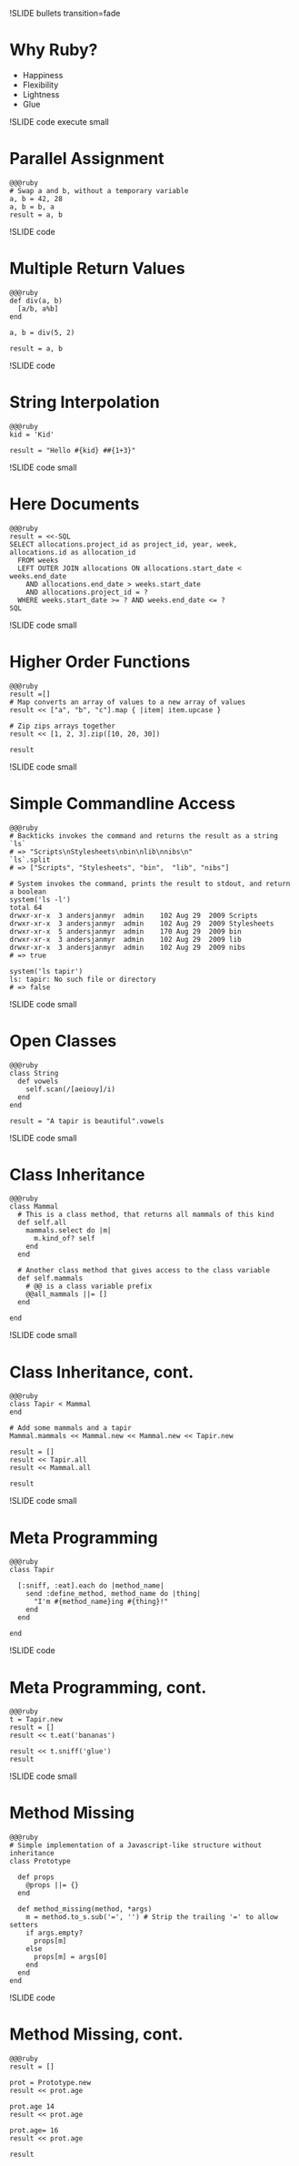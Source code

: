 !SLIDE bullets transition=fade
# Why Ruby?

* Happiness
* Flexibility
* Lightness
* Glue

!SLIDE code execute small
# Parallel Assignment

    @@@ruby
    # Swap a and b, without a temporary variable
    a, b = 42, 28
    a, b = b, a
    result = a, b

!SLIDE code
# Multiple Return Values

    @@@ruby
    def div(a, b)
      [a/b, a%b]
    end

    a, b = div(5, 2)

    result = a, b



!SLIDE code
# String Interpolation

    @@@ruby
    kid = 'Kid'

    result = "Hello #{kid} ##{1+3}"

!SLIDE code small
# Here Documents

    @@@ruby
    result = <<-SQL
    SELECT allocations.project_id as project_id, year, week, allocations.id as allocation_id
      FROM weeks
      LEFT OUTER JOIN allocations ON allocations.start_date < weeks.end_date
        AND allocations.end_date > weeks.start_date
        AND allocations.project_id = ?
      WHERE weeks.start_date >= ? AND weeks.end_date <= ?
    SQL


!SLIDE code small
# Higher Order Functions

    @@@ruby
    result =[]
    # Map converts an array of values to a new array of values
    result << ["a", "b", "c"].map { |item| item.upcase }
    
    # Zip zips arrays together
    result << [1, 2, 3].zip([10, 20, 30])

    result


!SLIDE code small
# Simple Commandline Access

    @@@ruby
    # Backticks invokes the command and returns the result as a string
    `ls`
    # => "Scripts\nStylesheets\nbin\nlib\nnibs\n"
    `ls`.split
    # => ["Scripts", "Stylesheets", "bin",  "lib", "nibs"]

    # System invokes the command, prints the result to stdout, and return a boolean
    system('ls -l')
    total 64
    drwxr-xr-x  3 andersjanmyr  admin    102 Aug 29  2009 Scripts
    drwxr-xr-x  3 andersjanmyr  admin    102 Aug 29  2009 Stylesheets
    drwxr-xr-x  5 andersjanmyr  admin    170 Aug 29  2009 bin
    drwxr-xr-x  3 andersjanmyr  admin    102 Aug 29  2009 lib
    drwxr-xr-x  3 andersjanmyr  admin    102 Aug 29  2009 nibs
    # => true

    system('ls tapir')
    ls: tapir: No such file or directory
    # => false


!SLIDE code small
# Open Classes

    @@@ruby
    class String
      def vowels
        self.scan(/[aeiouy]/i)
      end
    end

    result = "A tapir is beautiful".vowels


!SLIDE code small
# Class Inheritance

    @@@ruby
    class Mammal
      # This is a class method, that returns all mammals of this kind
      def self.all
        mammals.select do |m|
          m.kind_of? self
        end
      end

      # Another class method that gives access to the class variable
      def self.mammals
        # @@ is a class variable prefix
        @@all_mammals ||= []
      end

    end

!SLIDE code small
# Class Inheritance, cont.

    @@@ruby
    class Tapir < Mammal
    end

    # Add some mammals and a tapir
    Mammal.mammals << Mammal.new << Mammal.new << Tapir.new

    result = []
    result << Tapir.all
    result << Mammal.all

    result


!SLIDE code small
# Meta Programming

    @@@ruby
    class Tapir

      [:sniff, :eat].each do |method_name|
        send :define_method, method_name do |thing|
          "I'm #{method_name}ing #{thing}!"
        end
      end

    end


!SLIDE code
# Meta Programming, cont.

    @@@ruby
    t = Tapir.new
    result = []
    result << t.eat('bananas')

    result << t.sniff('glue')
    result


!SLIDE code small
# Method Missing

    @@@ruby
    # Simple implementation of a Javascript-like structure without inheritance
    class Prototype

      def props
        @props ||= {}
      end

      def method_missing(method, *args)
        m = method.to_s.sub('=', '') # Strip the trailing '=' to allow setters
        if args.empty?
          props[m]
        else
          props[m] = args[0]
        end
      end
    end

!SLIDE code
# Method Missing, cont.

    @@@ruby
    result = []
    
    prot = Prototype.new
    result << prot.age
    
    prot.age 14
    result << prot.age
    
    prot.age= 16
    result << prot.age

    result


